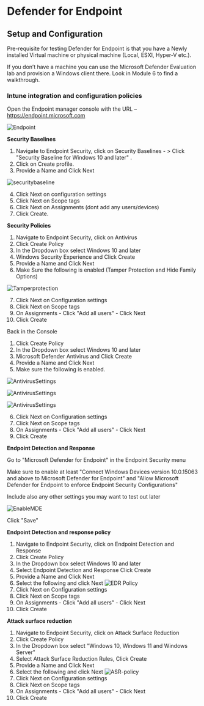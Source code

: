 # Defender for Endpoint

## Setup and Configuration

Pre-requisite for testing Defender for Endpoint is that you have a Newly installed Virtual machine or physical machine (Local, ESXI, Hyper-V etc.). 

If you don’t have a machine you can use the Microsoft Defender Evaluation lab and provision a Windows client there. Look in Module 6 to find a walkthrough.

### Intune integration and configuration policies

Open the Endpoint manager console with the URL – https://endpoint.microsoft.com

![Endpoint](../img/endpoint.png)

**Security Baselines**

1.	Navigate to Endpoint Security, click on Security Baselines - > Click "Security Baseline for Windows 10 and later" .
2.	Click on Create profile.
3.	Provide a Name and Click Next

 ![securitybaseline](../img/securitybaseline.png)

4.	Click Next on configuration settings
5.	Click Next on Scope tags
6.	Click Next on Assignments (dont add any users/devices)
7.	Click Create.


**Security Policies**

1.	Navigate to Endpoint Security, click on Antivirus
2.	Click Create Policy
3.	In the Dropdown box select Windows 10 and later
4.	Windows Security Experience and Click Create
5.	Provide a Name and Click Next
6.	Make Sure the following is enabled (Tamper Protection and Hide Family Options)

 ![Tamperprotection](../img/tamper%20protection.png)

7.	Click Next on Configuration settings
8.	Click Next on Scope tags
9.	On Assignments - Click "Add all users" - Click Next
10.	Click Create

Back in the Console

1.	Click Create Policy
2.	In the Dropdown box select Windows 10 and later
3.	Microsoft Defender Antivirus and Click Create
4.	Provide a Name and Click Next
5.	Make sure the following is enabled.

 ![AntivirusSettings](../img/AntivirusSettings.png)

 ![AntivirusSettings](../img/AntivirusSettings1.png)

 ![AntivirusSettings](../img/AntivirusSettings2.png)
  
6.	Click Next on Configuration settings
7.	Click Next on Scope tags
8.	On Assignments - Click "Add all users" - Click Next
9.	Click Create

**Endpoint Detection and Response**

Go to "Microsoft Defender for Endpoint" in the Endpoint Security menu

Make sure to enable at least "Connect Windows Devices version 10.0.15063 and above to Microsoft Defender for Endpoint" and "Allow Microsoft Defender for Endpoint to enforce Endpoint Security Configurations"

Include also any other settings you may want to test out later

![EnableMDE](../img/enableMDE.png)

Click "Save"

**Endpoint Detection and response policy**
1.	Navigate to Endpoint Security, click on Endpoint Detection and Response
2.	Click Create Policy
3.	In the Dropdown box select Windows 10 and later
4.	Select Endpoint Detection and Response Click Create
5.	Provide a Name and Click Next
6.	Select the following and click Next
![EDR Policy](../img/MDE-EDRPolicy.png)
8.	Click Next on Configuration settings
9.	Click Next on Scope tags
10.	On Assignments - Click "Add all users" - Click Next
11.	Click Create

**Attack surface reduction**
1.	Navigate to Endpoint Security, click on Attack Surface Reduction 
2.	Click Create Policy
3.	In the Dropdown box select "Windows 10, Windows 11 and Windows Server"
4.	Select Attack Surface Reduction Rules, Click Create
5.	Provide a Name and Click Next
6.	Select the following and click Next
 ![ASR-policy](../img/ASR-policy.png)
7.	Click Next on Configuration settings
8.	Click Next on Scope tags
9.	On Assignments - Click "Add all users" - Click Next
10.	Click Create

